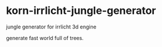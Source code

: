 # korn-irrlicht-jungle-generator
jungle generator for irrlicht 3d engine

generate fast world full of trees.
